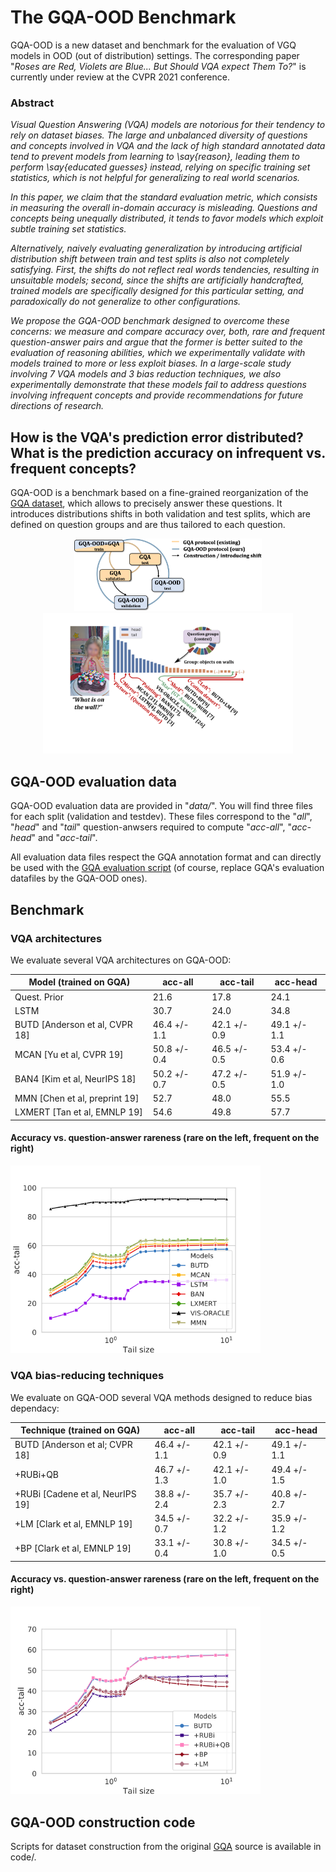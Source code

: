 # The GQA-OOD Benchmark 

GQA-OOD is a new dataset and benchmark for the evaluation of VGQ models in OOD (out of distribution) settings. The corresponding paper "*Roses are Red, Violets are Blue... But Should VQA expect Them To?*" is currently under review at the CVPR 2021 conference.

### Abstract ###

  *Visual Question Answering (VQA) models are notorious for their tendency to rely on dataset biases. The large and unbalanced diversity of questions and concepts involved in VQA and the lack of high standard annotated data tend to prevent models from learning to \say{reason}, leading them to perform \say{educated guesses} instead, relying on specific training set statistics, which is not helpful for generalizing to real world scenarios.*

  *In this paper, we claim that the standard evaluation metric, which consists in measuring the overall in-domain accuracy is misleading. Questions and concepts being unequally distributed, it tends to favor models which exploit subtle training set statistics.*

  *Alternatively, naively evaluating generalization by introducing artificial distribution shift between train and test splits is also not completely satisfying. First, the shifts do not reflect real words tendencies, resulting in unsuitable models; second, since the shifts are artificially handcrafted, trained models are  specifically designed for this particular setting, and paradoxically do not generalize to other configurations.*

  *We propose the GQA-OOD benchmark designed to overcome these concerns: we measure and compare accuracy over, both, rare and frequent question-answer pairs and argue that the former is better suited to the evaluation of reasoning abilities, which we experimentally validate with models trained to more or less exploit biases. In a large-scale study involving 7 VQA models and 3 bias reduction techniques, we also experimentally demonstrate that these models fail to address questions involving infrequent concepts and provide recommendations for future directions of research.*

## How is the VQA's prediction error distributed? What is the prediction accuracy on infrequent vs. frequent concepts? 

GQA-OOD is a benchmark based on a fine-grained reorganization of the [GQA dataset](https://cs.stanford.edu/people/dorarad/gqa/index.html), which allows to precisely answer these questions. It introduces distributions shifts in both validation and test splits, which are defined on question groups and are thus tailored to each question.

<p align="center"><img src="images/protocol-v2.png" alt="drawing" width="300"/><img src="images/teaser-girl-v8.png" alt="drawing" width="400"/></p>
 	
## GQA-OOD evaluation data

GQA-OOD evaluation data are provided in "*data/*". You will find three files for each split (validation and testdev). These files correspond to the "*all*", "*head*" and "*tail*" question-anwsers required to compute "*acc-all*", "*acc-head*" and "*acc-tail*".

All evaluation data files respect the GQA annotation format and can directly be used with the [GQA evaluation script](https://cs.stanford.edu/people/dorarad/gqa/evaluate.html) (of course, replace GQA's evaluation datafiles by the GQA-OOD ones). 

## Benchmark

### VQA architectures

We evaluate several VQA architectures on GQA-OOD:

| Model (trained on GQA)           | acc-all      | acc-tail     | acc-head     |
|----------------------------------|--------------|--------------|--------------|
| Quest. Prior                     | 21.6         | 17.8         | 24.1         |
| LSTM                             | 30.7         | 24.0         | 34.8         |
| BUTD   [Anderson et al, CVPR 18] | 46.4 +/- 1.1 | 42.1 +/- 0.9 | 49.1 +/- 1.1 |
| MCAN   [Yu et al, CVPR 19]       | 50.8 +/- 0.4 | 46.5 +/- 0.5 | 53.4 +/- 0.6 |
| BAN4   [Kim et al, NeurIPS 18]   | 50.2 +/- 0.7 | 47.2 +/- 0.5 | 51.9 +/- 1.0 |
| MMN    [Chen et al, preprint 19] | 52.7         | 48.0         | 55.5         |
| LXMERT [Tan et al, EMNLP 19]     | 54.6         | 49.8         | 57.7         |



#### Accuracy vs. question-answer rareness (rare on the left, frequent on the right)

<img src="images/tail_plot_models.png" alt="drawing" width="400"/>

### VQA bias-reducing techniques

We evaluate on GQA-OOD several VQA methods designed to reduce bias dependacy:

| Technique (trained on GQA)       | acc-all      | acc-tail     | acc-head      |
|----------------------------------|--------------|--------------|---------------|
| BUTD [Anderson et al; CVPR 18]   | 46.4 +/- 1.1 | 42.1 +/- 0.9 |  49.1 +/- 1.1 |
| +RUBi+QB                         | 46.7 +/- 1.3 | 42.1 +/- 1.0 | 49.4 +/- 1.5  |
| +RUBi [Cadene et al, NeurIPS 19] | 38.8 +/- 2.4 | 35.7 +/- 2.3 | 40.8 +/- 2.7  |
| +LM  [Clark et al, EMNLP 19]     | 34.5 +/- 0.7 | 32.2 +/- 1.2 | 35.9 +/- 1.2  |
| +BP [Clark et al, EMNLP 19]      | 33.1 +/- 0.4 | 30.8 +/- 1.0 | 34.5 +/- 0.5  |

#### Accuracy vs. question-answer rareness (rare on the left, frequent on the right)

<img src="images/tail_plot_methods.png" alt="drawing" width="400"/>

## GQA-OOD construction code

Scripts for dataset construction from the original [GQA](https://cs.stanford.edu/people/dorarad/gqa/index.html) source is available in code/.


